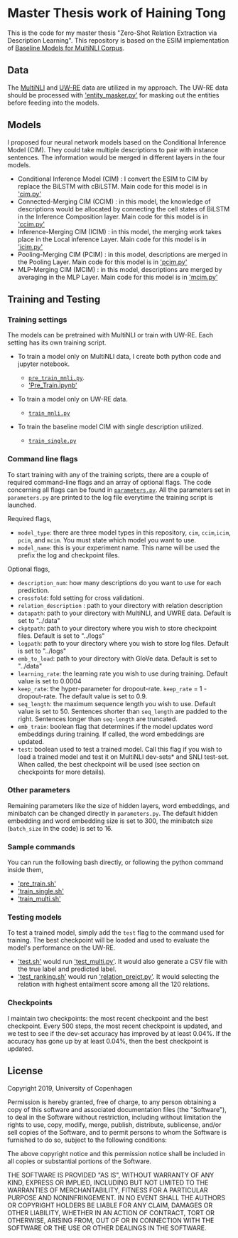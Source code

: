 # Master Thesis work of Haining Tong

This is the code for my master thesis "Zero-Shot Relation Extraction via Description Learning". This repository is based on the ESIM implementation of [Baseline Models for MultiNLI Corpus](https://github.com/nyu-mll/multiNLI).

## Data
The [MultiNLI](https://www.nyu.edu/projects/bowman/multinli/) and [UW-RE](http://nlp.cs.washington.edu/zeroshot/) data are utilized in my approach. The UW-RE data should be processed with ['entity_masker.py'](https://github.com/tonghaining/zero_shot_relation_extraction/blob/master/data_process/mask_entity/entity_masker.py) for masking out the entities before feeding into the models.

## Models
I proposed four neural network models based on the Conditional Inference Model (CIM). They could take multiple descriptions to pair with instance sentences. The information would be merged in different layers in the four models.

- Conditional Inference Model (CIM) : I convert the ESIM to CIM by replace the BiLSTM with cBiLSTM. Main code for this model is in ['cim.py'](https://github.com/tonghaining/zero_shot_relation_extraction/blob/master/python/models/cim.py)
- Connected-Merging CIM (CCIM) : in this model, the knowledge of descriptions would be allocated by connecting the cell states of BiLSTM in the Inference Composition layer. Main code for this model is in ['ccim.py'](https://github.com/tonghaining/zero_shot_relation_extraction/blob/master/python/models/ccim.py)
- Inference-Merging CIM (ICIM) : in this model, the merging work takes place in the Local inference Layer. Main code for this model is in ['icim.py'](https://github.com/tonghaining/zero_shot_relation_extraction/blob/master/python/models/icim.py)
- Pooling-Merging CIM (PCIM) : in this model, descriptions are merged in the Pooling Layer. Main code for this model is in ['pcim.py'](https://github.com/tonghaining/zero_shot_relation_extraction/blob/master/python/models/pcim.py)
- MLP-Merging CIM (MCIM) : in this model, descriptions are merged by averaging in the MLP Layer. Main code for this model is in ['mcim.py'](https://github.com/tonghaining/zero_shot_relation_extraction/blob/master/python/models/mcim.py)

## Training and Testing

### Training settings

The models can be pretrained with MultiNLI or train with UW-RE. Each setting has its own training script.

- To train a model only on MultiNLI data, I create both python code and jupyter notebook.
	- [`pre_train_mnli.py`](https://github.com/tonghaining/zero_shot_relation_extraction/blob/master/python/pre_train_mnli.py). 
	- ['Pre_Train.ipynb'](https://github.com/tonghaining/zero_shot_relation_extraction/blob/master/python/Pre_Train.ipynb)

- To train a model only on UW-RE data.
	- [`train_mnli.py`](https://github.com/tonghaining/zero_shot_relation_extraction/blob/master/python/test_multi.py)

- To train the baseline model CIM with single description utilized.
	- [`train_single.py`](https://github.com/tonghaining/zero_shot_relation_extraction/blob/master/python/train_single.py)

### Command line flags

To start training with any of the training scripts, there are a couple of required command-line flags and an array of optional flags. The code concerning all flags can be found in [`parameters.py`](https://github.com/tonghaining/zero_shot_relation_extraction/blob/master/python/util/parameters.py). All the parameters set in `parameters.py` are printed to the log file everytime the training script is launched.

Required flags,

- `model_type`: there are three model types in this repository, `cim`, `ccim`,`icim`, `pcim`, and `mcim`. You must state which model you want to use.
- `model_name`: this is your experiment name. This name will be used the prefix the log and checkpoint files.

Optional flags,

- `description_num`: how many descriptions do you want to use for each prediction.
- `crossfold`: fold setting for cross validationi.
- `relation_description` : path to your directory with relation description
- `datapath`: path to your directory with MultiNLI, and UWRE data. Default is set to "../data"
- `ckptpath`: path to your directory where you wish to store checkpoint files. Default is set to "../logs"
- `logpath`: path to your directory where you wish to store log files. Default is set to "../logs"
- `emb_to_load`: path to your directory with GloVe data. Default is set to "../data"
- `learning_rate`: the learning rate you wish to use during training. Default value is set to 0.0004
- `keep_rate`: the hyper-parameter for dropout-rate. `keep_rate` = 1 - dropout-rate. The default value is set to 0.9.
- `seq_length`: the maximum sequence length you wish to use. Default value is set to 50. Sentences shorter than `seq_length` are padded to the right. Sentences longer than `seq-length` are truncated.
- `emb_train`: boolean flag that determines if the model updates word embeddings during training. If called, the word embeddings are updated.
- `test`: boolean used to test a trained model. Call this flag if you wish to load a trained model and test it on MultiNLI dev-sets* and SNLI test-set. When called, the best checkpoint will be used (see section on checkpoints for more details).


### Other parameters

Remaining parameters like the size of hidden layers, word embeddings, and minibatch can be changed directly in `parameters.py`. The default hidden embedding and word embedding size is set to 300, the minibatch size (`batch_size` in the code) is set to 16.

### Sample commands
You can run the following bash directly, or following the python command inside them,

- ['pre_train.sh'](https://github.com/tonghaining/zero_shot_relation_extraction/blob/master/python/pre_train.sh)
- ['train_single.sh'](https://github.com/tonghaining/zero_shot_relation_extraction/blob/master/python/train_single.sh)
- ['train_multi.sh'](https://github.com/tonghaining/zero_shot_relation_extraction/blob/master/python/train_multi.sh)

### Testing models
To test a trained model, simply add the `test` flag to the command used for training. The best checkpoint will be loaded and used to evaluate the model's performance on the UW-RE.

- ['test.sh'](https://github.com/tonghaining/zero_shot_relation_extraction/blob/master/python/test.sh) would run ['test_multi.py'](https://github.com/tonghaining/zero_shot_relation_extraction/blob/master/python/test_multi.py). It would also generate a CSV file with the true label and predicted label.
- ['test_ranking.sh'](https://github.com/tonghaining/zero_shot_relation_extraction/blob/master/python/test_ranking.sh) would run ['relation_preict.py'](https://github.com/tonghaining/zero_shot_relation_extraction/blob/master/python/relation_predict.py). It would selecting the relation with highest entailment score among all the 120 relations.

### Checkpoints

I maintain two checkpoints: the most recent checkpoint and the best checkpoint. Every 500 steps, the most recent checkpoint is updated, and we test to see if the dev-set accuracy has improved by at least 0.04%. If the accuracy has gone up by at least 0.04%, then the best checkpoint is updated.

## License

Copyright 2019, University of Copenhagen

Permission is hereby granted, free of charge, to any person obtaining a copy of this software and associated documentation files (the "Software"), to deal in the Software without restriction, including without limitation the rights to use, copy, modify, merge, publish, distribute, sublicense, and/or sell copies of the Software, and to permit persons to whom the Software is furnished to do so, subject to the following conditions:

The above copyright notice and this permission notice shall be included in all copies or substantial portions of the Software.

THE SOFTWARE IS PROVIDED "AS IS", WITHOUT WARRANTY OF ANY KIND, EXPRESS OR IMPLIED, INCLUDING BUT NOT LIMITED TO THE WARRANTIES OF MERCHANTABILITY, FITNESS FOR A PARTICULAR PURPOSE AND NONINFRINGEMENT. IN NO EVENT SHALL THE AUTHORS OR COPYRIGHT HOLDERS BE LIABLE FOR ANY CLAIM, DAMAGES OR OTHER LIABILITY, WHETHER IN AN ACTION OF CONTRACT, TORT OR OTHERWISE, ARISING FROM, OUT OF OR IN CONNECTION WITH THE SOFTWARE OR THE USE OR OTHER DEALINGS IN THE SOFTWARE.
